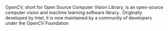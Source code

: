 OpenCV, short for Open Source Computer Vision Library, is an open-source computer vision and machine learning software library.. Originally developed by Intel, it is now maintained by a community of developers under the OpenCV Foundation
